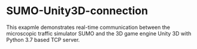 # SUMO-Unity3D-connection
This exapmle demonstrates real-time communication between the microscopic traffic simulator SUMO and the 3D game engine Unity 3D with Python 3.7 based TCP server. 
